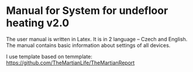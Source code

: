 # Manual for System for undefloor heating v2.0

The user manual is written in Latex. It is in 2 language – Czech and English. The manual contains basic information about settings of all devices.

I use template based on temmplate: https://github.com/TheMartianLife/TheMartianReport
